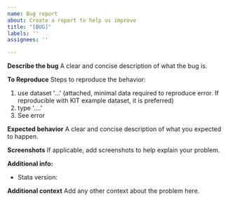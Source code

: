 ```yaml
---
name: Bug report
about: Create a report to help us improve
title: "[BUG]"
labels: ''
assignees: ''

---
```


**Describe the bug**
A clear and concise description of what the bug is.

**To Reproduce**
Steps to reproduce the behavior:
1. use dataset '...' (attached, minimal data required to reproduce error. If reproducible with KIT example dataset, it is preferred)
2. type '....'
3. See error

**Expected behavior**
A clear and concise description of what you expected to happen.

**Screenshots**
If applicable, add screenshots to help explain your problem.

**Additional info:**
 - Stata version: 

**Additional context**
Add any other context about the problem here.
